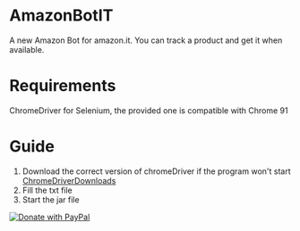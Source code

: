 # AmazonBotIT
A new Amazon Bot for amazon.it. You can track a product and get it when available.

# Requirements

ChromeDriver for Selenium, the provided one is compatible with Chrome 91

# Guide
1. Download the correct version of chromeDriver if the program won't start <a href="https://chromedriver.chromium.org/downloads">ChromeDriverDownloads</a>
2. Fill the txt file
3. Start the jar file

<a href="https://www.paypal.com/cgi-bin/webscr?cmd=_s-xclick&hosted_button_id=29C8HAWPTVRGE">
  <img src="https://raw.githubusercontent.com/stefan-niedermann/paypal-donate-button/master/paypal-donate-button.png" alt="Donate with PayPal" />
</a>

